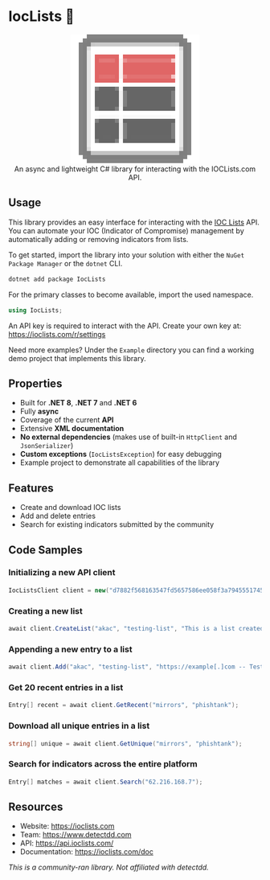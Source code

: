 ﻿# IocLists 📝

<div align="center">
  <img width="256" height="256" src="https://raw.githubusercontent.com/actually-akac/IOCLists/master/IocLists/icon.png">
</div>

<div align="center">
  An async and lightweight C# library for interacting with the IOCLists.com API.
</div>

## Usage
This library provides an easy interface for interacting with the [IOC Lists](https://ioclists.com) API.
You can automate your IOC (Indicator of Compromise) management by automatically adding or removing indicators from lists.

To get started, import the library into your solution with either the `NuGet Package Manager` or the `dotnet` CLI.
```rust
dotnet add package IocLists
```

For the primary classes to become available, import the used namespace.
```csharp
using IocLists;
```

An API key is required to interact with the API. Create your own key at: https://ioclists.com/r/settings

Need more examples? Under the `Example` directory you can find a working demo project that implements this library.

## Properties
- Built for **.NET 8**, **.NET 7** and **.NET 6**
- Fully **async**
- Coverage of the current **API**
- Extensive **XML documentation**
- **No external dependencies** (makes use of built-in `HttpClient` and `JsonSerializer`)
- **Custom exceptions** (`IocListsException`) for easy debugging
- Example project to demonstrate all capabilities of the library

## Features
- Create and download IOC lists
- Add and delete entries
- Search for existing indicators submitted by the community

## Code Samples

### Initializing a new API client
```csharp
IocListsClient client = new("d7882f568163547fd5657586ee058f3a7945551745ce36c4bf706741e7907042");
```

### Creating a new list
```csharp
await client.CreateList("akac", "testing-list", "This is a list created using the C# IOC Lists library.");
```

### Appending a new entry to a list
```csharp
await client.Add("akac", "testing-list", "https://example[.]com -- Testing Indicator");
```

### Get 20 recent entries in a list
```csharp
Entry[] recent = await client.GetRecent("mirrors", "phishtank");
```

### Download all unique entries in a list
```csharp
string[] unique = await client.GetUnique("mirrors", "phishtank");
```

### Search for indicators across the entire platform
```csharp
Entry[] matches = await client.Search("62.216.168.7");
```

## Resources
- Website: https://ioclists.com
- Team: https://www.detectdd.com
- API: https://api.ioclists.com/
- Documentation: https://ioclists.com/doc

*This is a community-ran library. Not affiliated with detectdd.*